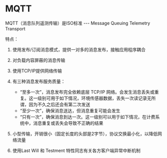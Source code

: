 # MQTT

MQTT（消息队列遥测传输）是ISO标准  --- Message Queuing Telemetry Transport

特点：

1. 使用发布/订阅消息模式，提供一对多的消息发布，接触应用程序耦合
2. 对负载内容屏蔽的消息传输
3. 使用TCP/IP提供网络传输
4. 有三种消息发布服务质量：

    - “至多一次”，消息发布完全依赖底层 TCP/IP 网络。会发生消息丢失或重复。这一级别可用于如下情况，环境传感器数据，丢失一次读记录无所谓，因为不久之后还会有第二次发送
    - “至少一次”，确保消息送达，但消息重复可能会发生
    - “只有一次”，确保消息到达一次。这一级别可以用于如下情况，在计费系统中，消息重复或丢失会导致不正确的结果
5. 小型传输，开销很小（固定长度的头部是2字节），协议交换最小化，以降低网络流量
6. 使用Last Will 和 Testment 特性同志有关各方客户端异常中断机制

